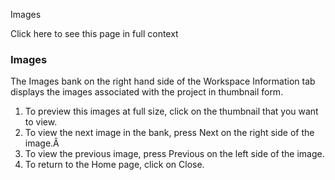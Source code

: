 Images

Click here to see this page in full context

###  Images

The Images bank on the right hand side of the Workspace Information tab
displays the images associated with the project in thumbnail form.

  1. To preview this images at full size, click on the thumbnail that you want to view. 
  2. To view the next image in the bank, press Next on the right side of the image.Â 
  3. To view the previous image, press Previous on the left side of the image. 
  4. To return to the Home page, click on Close. 

